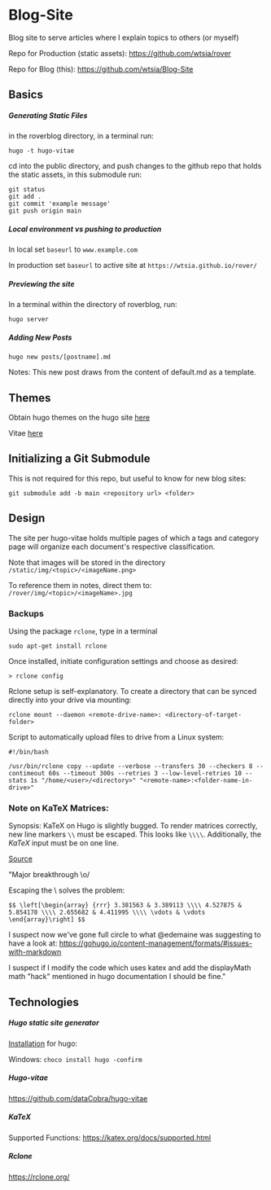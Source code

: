 # Blog-Site
Blog site to serve articles where I explain topics to others (or myself)

Repo for Production (static assets):
https://github.com/wtsia/rover

Repo for Blog (this):
https://github.com/wtsia/Blog-Site

## Basics
##### Generating Static Files
in the roverblog directory, in a terminal run:

`hugo -t hugo-vitae`

cd into the public directory, and push changes to the github repo that holds the static assets, in this submodule run:

```
git status
git add .
git commit 'example message'
git push origin main
```
##### Local environment vs pushing to production
In local set `baseurl` to `www.example.com`

In production set `baseurl` to active site at `https://wtsia.github.io/rover/`

##### Previewing the site 
In a terminal within the directory of roverblog, run:

`hugo server`

##### Adding New Posts
`hugo new posts/[postname].md`

Notes: This new post draws from the content of default.md as a template.

## Themes
Obtain hugo themes on the hugo site [here](https://themes.gohugo.io/)

Vitae [here](https://themes.gohugo.io/themes/hugo-vitae/)

## Initializing a Git Submodule
This is not required for this repo, but useful to know for new blog sites:

``
git submodule add -b main <repository url> <folder>
``
## Design
The site per hugo-vitae holds multiple pages of which a tags and category page will organize each document's respective classification.

Note that images will be stored in the directory `/static/img/<topic>/<imageName.png>`

To reference them in notes, direct them to:
`/rover/img/<topic>/<imageName>.jpg`

### Backups
Using the package `rclone`, type in a terminal
```
sudo apt-get install rclone
```
Once installed, initiate configuration settings and choose as desired:
```
> rclone config
```
Rclone setup is self-explanatory. To create a directory that can be synced directly into your drive via mounting:
```
rclone mount --daemon <remote-drive-name>: <directory-of-target-folder>
```
Script to automatically upload files to drive from a Linux system:
```
#!/bin/bash

/usr/bin/rclone copy --update --verbose --transfers 30 --checkers 8 --contimeout 60s --timeout 300s --retries 3 --low-level-retries 10 --stats 1s "/home/<user>/<directory>" "<remote-name>:<folder-name-in-drive>"
```
### Note on KaTeX Matrices:
Synopsis: KaTeX on Hugo is slightly bugged. To render matrices correctly, new line markers `\\` must be escaped. This looks like `\\\\`. Additionally, the $KaTeX$ input must be on one line.

[Source](https://github.com/KaTeX/KaTeX/issues/1831#issuecomment-453703898)

"Major breakthrough \o/

Escaping the \\ solves the problem:
```
$$ \left[\begin{array} {rrr} 3.381563 & 3.389113 \\\\ 4.527875 & 5.854178 \\\\ 2.655682 & 4.411995 \\\\ \vdots & \vdots \end{array}\right] $$
```
I suspect now we've gone full circle to what @edemaine was suggesting to have a look at: https://gohugo.io/content-management/formats/#issues-with-markdown

I suspect if I modify the code which uses katex and add the displayMath math "hack" mentioned in hugo documentation I should be fine."

## Technologies
##### Hugo static site generator

[Installation](https://gohugo.io/getting-started/installing/) for hugo:

Windows:
`choco install hugo -confirm`

##### Hugo-vitae
https://github.com/dataCobra/hugo-vitae

##### KaTeX
Supported Functions: https://katex.org/docs/supported.html

##### Rclone
https://rclone.org/